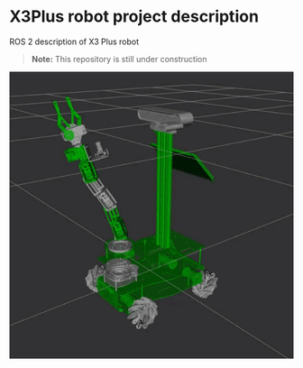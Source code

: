 # X3Plus robot project description

ROS 2 description of X3 Plus robot

>**Note:** This repository is still under construction

![X3plus](images/rviz2-x3plus.gif)
